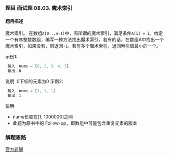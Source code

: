 ### 题目 面试题 08.03. 魔术索引
#### 题目描述
魔术索引。 在数组`A[0...n-1]`中，有所谓的魔术索引，满足条件`A[i] = i`。给定一个有序整数数组，编写一种方法找出魔术索引，若有的话，在数组A中找出一个魔术索引，如果没有，则返回`-1`。若有多个魔术索引，返回索引值最小的一个。

示例1:

```js
 输入：nums = [0, 2, 3, 4, 5]
 输出：0
```
 说明: 0下标的元素为0
示例2:

```js
 输入：nums = [1, 1, 1]
 输出：1
```
说明:

- nums长度在[1, 1000000]之间
- 此题为原书中的 Follow-up，即数组中可能包含重复元素的版本

### 解题思路
[官方题解](https://leetcode-cn.com/problems/magic-index-lcci/solution/mo-zhu-suo-yin-by-leetcode-solution/)